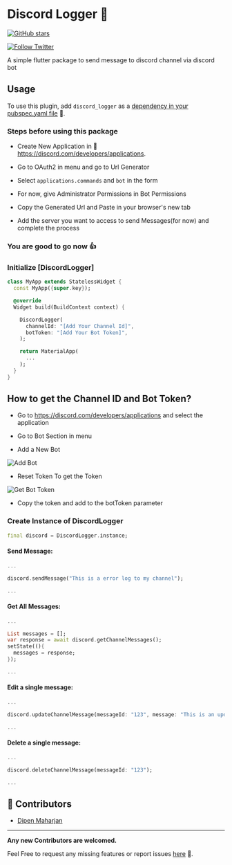 # Discord Logger 🚀

[![GitHub stars](https://img.shields.io/github/stars/slimpotatoboy/discord_logger.svg?style=social)](https://github.com/slimpotatoboy/discord_logger)

[![Follow Twitter](https://img.shields.io/twitter/follow/slimpotatoboy?style=social)](https://twitter.com/intent/follow?screen_name=slimpotatoboy)

A simple flutter package to send message to discord channel via discord bot

## Usage

To use this plugin, add `discord_logger` as a [dependency in your pubspec.yaml file](https://flutter.dev/docs/development/platform-integration/platform-channels) 🔗.

### Steps before using this package

- Create New Application in 🔗 https://discord.com/developers/applications.

- Go to OAuth2 in menu and go to Url Generator

- Select `applications.commands` and `bot` in the form

- For now, give Administrator Permissions in Bot Permissions

- Copy the Generated Url and Paste in your browser's new tab

- Add the server you want to access to send Messages(for now) and complete the process


### You are good to go now 👍

### Initialize [DiscordLogger]

```dart
class MyApp extends StatelessWidget {
  const MyApp({super.key});

  @override
  Widget build(BuildContext context) {

    DiscordLogger(
      channelId: "[Add Your Channel Id]",
      botToken: "[Add Your Bot Token]",
    );

    return MaterialApp(
      ...
    );
  }
}
```

## How to get the Channel ID and Bot Token?

- Go to https://discord.com/developers/applications and select the application

- Go to Bot Section in menu

- Add a New Bot

![Add Bot](https://dipenmaharjan.com.np/assets/png/addbot.jpg)

- Reset Token To get the Token

![Get Bot Token](https://dipenmaharjan.com.np/assets/png/gettoken.jpg)

- Copy the token and add to the botToken parameter


### Create Instance of DiscordLogger
```dart
final discord = DiscordLogger.instance;
```

#### Send Message:

```dart
...

discord.sendMessage("This is a error log to my channel");

...
```

#### Get All Messages:

```dart
...

List messages = [];
var response = await discord.getChannelMessages();
setState((){
  messages = response;
});

...
```

#### Edit a single message:

```dart
...

discord.updateChannelMessage(messageId: "123", message: "This is an updated message");

...
```

#### Delete a single message:

```dart
...

discord.deleteChannelMessage(messageId: "123");

...
```


## 🚀 Contributors

- [Dipen Maharjan](https://dipenmaharjan.com.np/)

---

**Any new Contributors are welcomed.**

Feel Free to request any missing features or report issues [here](https://github.com/slimpotatoboy/discord_logger/issues) 🔗.
